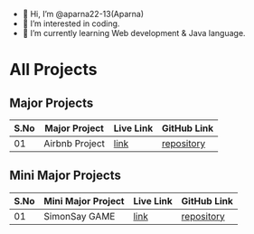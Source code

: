 - 👋 Hi, I’m @aparna22-13(Aparna)
- 👀 I’m interested in coding.
- 🌱 I’m currently learning Web development & Java language.


# All Projects

## Major Projects

| S.No | Major Project | Live Link | GitHub Link | 
|---|---|---|---|
| 01 | Airbnb Project | [link](https://airbnb-412m.onrender.com/listings) | [repository](https://github.com/aparna22-13/AIRBNB.git) |

## Mini Major Projects

| S.No | Mini Major Project | Live Link | GitHub Link |
|---|---|---|---|
| 01 | SimonSay GAME | [link](https://aparna22-13.github.io/SimonSay_GAME/) | [repository](https://github.com/aparna22-13/SimonSay_GAME.git) |


<!---
aparna22-13/aparna22-13 is a ✨ special ✨ repository because its `README.md` (this file) appears on your GitHub profile.
You can click the Preview link to take a look at your changes.
--->
